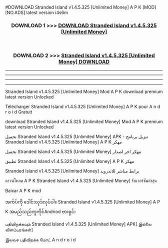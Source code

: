 #DOWNLOAD Stranded Island v1.4.5.325  [Unlimited Money] A P K [MOD] [NO.ADS] latest version i4s6m



<div align="center">

<h3>DOWNLOAD 1 >>> <a href="https://teeasianyam.web.app?sq=Stranded Island v1.4.5.325  [Unlimited Money]">DOWNLOAD Stranded Island v1.4.5.325  [Unlimited Money] </a></h3><br>

<h3>DOWNLOAD 2 >>> <a href="https://teeasianyam.web.app?sq=Stranded Island v1.4.5.325  [Unlimited Money] ">Stranded Island v1.4.5.325  [Unlimited Money]  DOWNLOAD </a></h3>

</div>


----------------------------------------------------------

----------------------------------------------------------

----------------------------------------------------------

----------------------------------------------------------


Stranded Island v1.4.5.325  [Unlimited Money]  Mod A P K download premium latest version Unlocked

Télécharger Stranded Island v1.4.5.325  [Unlimited Money]  A P K pour A n d r o i d Gratuit

download Stranded Island v1.4.5.325  [Unlimited Money]  Mod A P K premium latest version Unlocked

تحميل Stranded Island v1.4.5.325  [Unlimited Money]  APK - تنزيل برنامج Stranded Island v1.4.5.325  [Unlimited Money]  A P K مهكر

تحميل Stranded Island v1.4.5.325  [Unlimited Money]  مهكر اخر اصدار

تطبيق Stranded Island v1.4.5.325  [Unlimited Money]  A P K مهكر

Stranded Island v1.4.5.325  [Unlimited Money]  برابط مباشر للاندرويد

ดาวน์โหลด A P K Stranded Island v1.4.5.325  [Unlimited Money]  รับเวอร์ชันล่าสุด

Baixar A P K mod

အက်ပ်ကို ဒေါင်းလုဒ်လုပ်ပါ။ Stranded Island v1.4.5.325  [Unlimited Money]  A P K အမည်သည်ကူကိုင်Andriod ဗားရှင်း

பதிவிறக்கவும் Stranded Island v1.4.5.325  [Unlimited Money]  APK[ இல்லை விளம்பரங்கள்] 
 
இலவச பதிவிறக்க மோட் A n d r o i d



